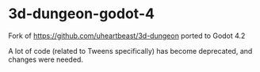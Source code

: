 # 3d-dungeon-godot-4

Fork of https://github.com/uheartbeast/3d-dungeon ported to Godot 4.2

A lot of code (related to Tweens specifically) has become deprecated, and changes were needed.

